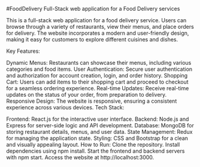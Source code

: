 #FoodDelivery Full-Stack web application for a Food Delivery services

This is a full-stack web application for a food delivery service. Users can browse through a variety of restaurants, view their menus, and place orders for delivery. The website incorporates a modern and user-friendly design, making it easy for customers to explore different cuisines and dishes.

Key Features:

Dynamic Menus: Restaurants can showcase their menus, including various categories and food items.
User Authentication: Secure user authentication and authorization for account creation, login, and order history.
Shopping Cart: Users can add items to their shopping cart and proceed to checkout for a seamless ordering experience.
Real-time Updates: Receive real-time updates on the status of your order, from preparation to delivery.
Responsive Design: The website is responsive, ensuring a consistent experience across various devices.
Tech Stack:

Frontend: React.js for the interactive user interface.
Backend: Node.js and Express for server-side logic and API development.
Database: MongoDB for storing restaurant details, menus, and user data.
State Management: Redux for managing the application state.
Styling: CSS and Bootstrap for a clean and visually appealing layout.
How to Run: Clone the repository. Install dependencies using npm install. Start the frontend and backend servers with npm start. Access the website at http://localhost:3000.